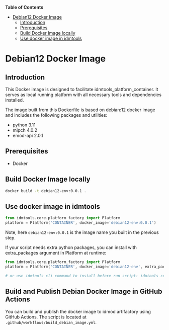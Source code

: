 <!-- START doctoc generated TOC please keep comment here to allow auto update -->
<!-- DON'T EDIT THIS SECTION, INSTEAD RE-RUN doctoc TO UPDATE -->
**Table of Contents**

- [Debian12 Docker Image](#debian12-docker-image)
  - [Introduction](#introduction)
  - [Prerequisites](#prerequisites)
  - [Build Docker Image locally](#build-docker-image-locally)
  - [Use docker image in idmtools](#use-docker-image-in-idmtools)

<!-- END doctoc generated TOC please keep comment here to allow auto update -->

# Debian12 Docker Image

## Introduction
This Docker image is designed to facilitate idmtools_platform_container. It serves as local running platform with all necessary tools and dependencies installed. 

The image built from this Dockerfile is based on debian:12 docker image and includes the following packages and utilities:
- python 3.11
- mipch 4.0.2
- emod-api 2.0.1

## Prerequisites
- Docker

## Build Docker Image locally
```bash
docker build -t debian12-env:0.0.1 .
```

## Use docker image in idmtools
```python
from idmtools.core.platform_factory import Platform
platform = Platform('CONTAINER', docker_image='debian12-env:0.0.1')
```
Note, here `debian12-env:0.0.1` is the image name you built in the previous step. 

If your script needs extra python packages, you can install with extra_packages argument in Platform at runtime:
```python
from idmtools.core.platform_factory import Platform
platform = Platform('CONTAINER', docker_image='debian12-env', extra_packages=['emodpy~=2.0.0', 'pytest'])

# or use idmtools cli command to install before run script: idmtools container install <package>
```

## Build and Publish Debian Docker Image in GitHub Actions
You can build and publish the docker image to idmod artifactory using GitHub Actions. The script is located at `.github/workflows/build_debian_image.yml`.
